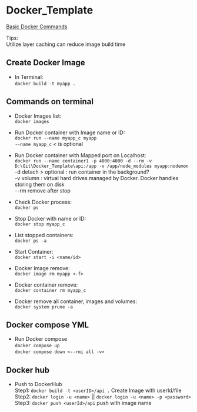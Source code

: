 # Docker_Template

[Basic Docker Commands](https://www.knowledgehut.com/blog/devops/basic-docker-commands)

Tips:<br>
Utilize layer caching can reduce image build time

## **Create Docker Image**

- In Terminal:<br>
  `docker build -t myapp . `

## **Commands on terminal**

- Docker Images list:<br>
  `docker images`

- Run Docker container with Image name or ID:<br>
  `docker run --name myapp_c myapp`<br>
  `--name myapp_c` < is optional

- Run Docker container with Mapped port on Localhost:<br>
  `docker run --name container1 -p 4000:4000 -d --rm -v D:\Git\Docker_Template\api:/app -v /app/node_modules myapp:nodemon` <br>
  -d detach > optional : run container in the background?<br>
  -v volumn : virtual hard drives managed by Docker. Docker handles storing them on disk<br>
  --rm remove after stop<br>

- Check Docker process:<br>
  `docker ps`

- Stop Docker with name or ID:<br>
  `docker stop myapp_c`

- List stopped containers:<br>
  `docker ps -a`

- Start Container:<br>
  `docker start -i <name/id>`

- Docker Image remove:<br>
  `docker image rm myapp <-f>`

- Docker container remove:<br>
  `docker container rm myapp_c`

- Docker remove all container, images and volumes: <br>
  `docker system prune -a`

## **Docker compose YML**

- Run Docker compose<br>
  `docker compose up`<br>
  `docker compose down <--rmi all -v>` <br>

## **Docker hub**

- Push to DockerHub <br>
  Step1: `docker build -t <userID>/api .` Create Image with userId/file <br>
  Step2: `docker login -u <name>` || `docker login -u <name> -p <password>` <br>
  Step3: `docker push <userId>/api` push with image name<br>
